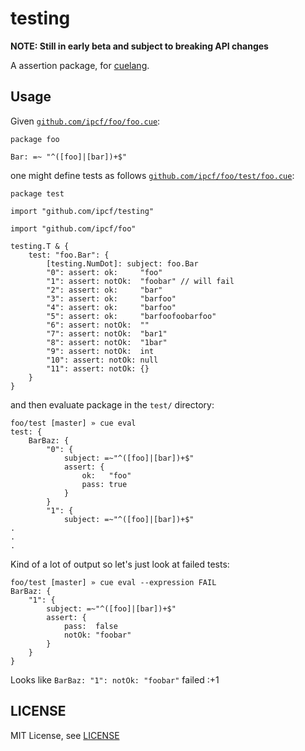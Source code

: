 # testing

**NOTE: Still in early beta and subject to breaking API changes**

A assertion package,
for [cuelang](https://github.com/cuelang/cue).

## Usage

Given [`github.com/ipcf/foo/foo.cue`](https://github.com/ipcf/foo/tree/c62ed80729577af59545857dec7f2b3aedb97b89/foo.cue):
```
package foo

Bar: =~ "^([foo]|[bar])+$"
```

one might define tests as follows [`github.com/ipcf/foo/test/foo.cue`](https://github.com/ipcf/foo/tree/c62ed80729577af59545857dec7f2b3aedb97b89/foo.cue):
```
package test

import "github.com/ipcf/testing"

import "github.com/ipcf/foo"

testing.T & {
	test: "foo.Bar": {
		[testing.NumDot]: subject: foo.Bar
		"0": assert: ok:     "foo"
		"1": assert: notOk:  "foobar" // will fail
		"2": assert: ok:     "bar"
		"3": assert: ok:     "barfoo"
		"4": assert: ok:     "barfoo"
		"5": assert: ok:     "barfoofoobarfoo"
		"6": assert: notOk:  ""
		"7": assert: notOk:  "bar1"
		"8": assert: notOk:  "1bar"
		"9": assert: notOk:  int
		"10": assert: notOk: null
		"11": assert: notOk: {}
	}
}
```

and then evaluate package in the `test/` directory:

```
foo/test [master] » cue eval
test: {
    BarBaz: {
        "0": {
            subject: =~"^([foo]|[bar])+$"
            assert: {
                ok:   "foo"
                pass: true
            }
        }
        "1": {
            subject: =~"^([foo]|[bar])+$"
.
.
.
```

Kind of a lot of output so let's just look at failed tests:
```
foo/test [master] » cue eval --expression FAIL
BarBaz: {
    "1": {
        subject: =~"^([foo]|[bar])+$"
        assert: {
            pass:  false
            notOk: "foobar"
        }
    }
}
```
Looks like `BarBaz: "1": notOk: "foobar"` failed :+1

## LICENSE

MIT License, see [LICENSE](LICENSE)
